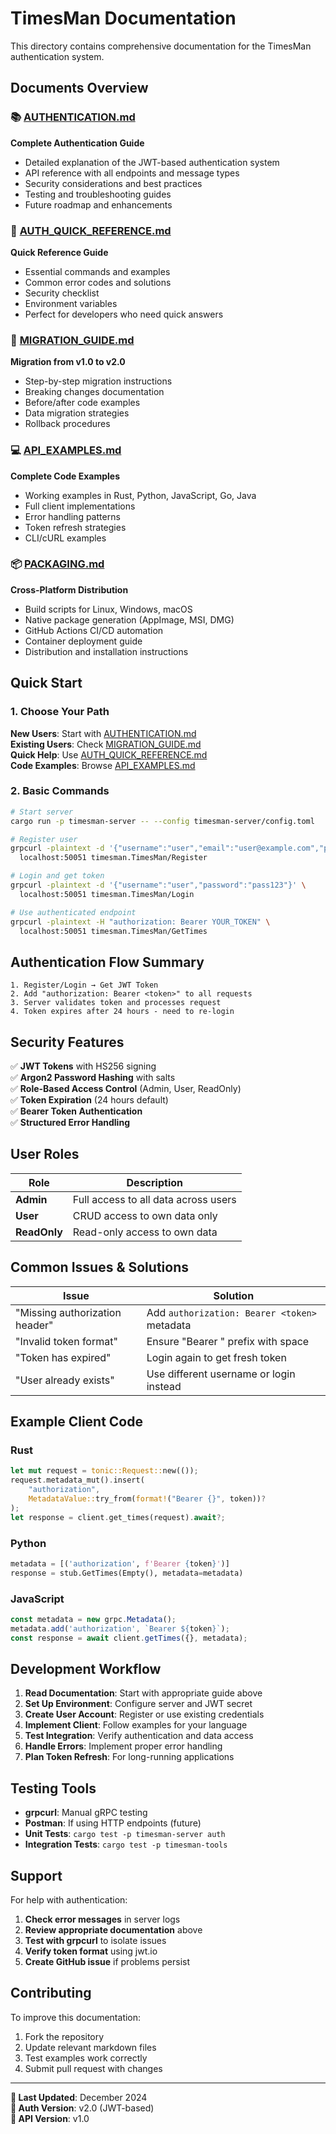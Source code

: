 # TimesMan Documentation

This directory contains comprehensive documentation for the TimesMan authentication system.

## Documents Overview

### 📚 [AUTHENTICATION.md](./AUTHENTICATION.md)
**Complete Authentication Guide**
- Detailed explanation of the JWT-based authentication system
- API reference with all endpoints and message types
- Security considerations and best practices
- Testing and troubleshooting guides
- Future roadmap and enhancements

### 🚀 [AUTH_QUICK_REFERENCE.md](./AUTH_QUICK_REFERENCE.md)
**Quick Reference Guide**
- Essential commands and examples
- Common error codes and solutions
- Security checklist
- Environment variables
- Perfect for developers who need quick answers

### 🔄 [MIGRATION_GUIDE.md](./MIGRATION_GUIDE.md)
**Migration from v1.0 to v2.0**
- Step-by-step migration instructions
- Breaking changes documentation
- Before/after code examples
- Data migration strategies
- Rollback procedures

### 💻 [API_EXAMPLES.md](./API_EXAMPLES.md)
**Complete Code Examples**
- Working examples in Rust, Python, JavaScript, Go, Java
- Full client implementations
- Error handling patterns
- Token refresh strategies
- CLI/cURL examples

### 📦 [PACKAGING.md](./PACKAGING.md)
**Cross-Platform Distribution**
- Build scripts for Linux, Windows, macOS
- Native package generation (AppImage, MSI, DMG)
- GitHub Actions CI/CD automation
- Container deployment guide
- Distribution and installation instructions

## Quick Start

### 1. Choose Your Path

**New Users**: Start with [AUTHENTICATION.md](./AUTHENTICATION.md)  
**Existing Users**: Check [MIGRATION_GUIDE.md](./MIGRATION_GUIDE.md)  
**Quick Help**: Use [AUTH_QUICK_REFERENCE.md](./AUTH_QUICK_REFERENCE.md)  
**Code Examples**: Browse [API_EXAMPLES.md](./API_EXAMPLES.md)

### 2. Basic Commands

```bash
# Start server
cargo run -p timesman-server -- --config timesman-server/config.toml

# Register user
grpcurl -plaintext -d '{"username":"user","email":"user@example.com","password":"pass123"}' \
  localhost:50051 timesman.TimesMan/Register

# Login and get token
grpcurl -plaintext -d '{"username":"user","password":"pass123"}' \
  localhost:50051 timesman.TimesMan/Login

# Use authenticated endpoint
grpcurl -plaintext -H "authorization: Bearer YOUR_TOKEN" \
  localhost:50051 timesman.TimesMan/GetTimes
```

## Authentication Flow Summary

```
1. Register/Login → Get JWT Token
2. Add "authorization: Bearer <token>" to all requests
3. Server validates token and processes request
4. Token expires after 24 hours - need to re-login
```

## Security Features

✅ **JWT Tokens** with HS256 signing  
✅ **Argon2 Password Hashing** with salts  
✅ **Role-Based Access Control** (Admin, User, ReadOnly)  
✅ **Token Expiration** (24 hours default)  
✅ **Bearer Token Authentication**  
✅ **Structured Error Handling**  

## User Roles

| Role | Description |
|------|-------------|
| **Admin** | Full access to all data across users |
| **User** | CRUD access to own data only |
| **ReadOnly** | Read-only access to own data |

## Common Issues & Solutions

| Issue | Solution |
|-------|----------|
| "Missing authorization header" | Add `authorization: Bearer <token>` metadata |
| "Invalid token format" | Ensure "Bearer " prefix with space |
| "Token has expired" | Login again to get fresh token |
| "User already exists" | Use different username or login instead |

## Example Client Code

### Rust
```rust
let mut request = tonic::Request::new(());
request.metadata_mut().insert(
    "authorization",
    MetadataValue::try_from(format!("Bearer {}", token))?
);
let response = client.get_times(request).await?;
```

### Python
```python
metadata = [('authorization', f'Bearer {token}')]
response = stub.GetTimes(Empty(), metadata=metadata)
```

### JavaScript
```javascript
const metadata = new grpc.Metadata();
metadata.add('authorization', `Bearer ${token}`);
const response = await client.getTimes({}, metadata);
```

## Development Workflow

1. **Read Documentation**: Start with appropriate guide above
2. **Set Up Environment**: Configure server and JWT secret
3. **Create User Account**: Register or use existing credentials
4. **Implement Client**: Follow examples for your language
5. **Test Integration**: Verify authentication and data access
6. **Handle Errors**: Implement proper error handling
7. **Plan Token Refresh**: For long-running applications

## Testing Tools

- **grpcurl**: Manual gRPC testing
- **Postman**: If using HTTP endpoints (future)
- **Unit Tests**: `cargo test -p timesman-server auth`
- **Integration Tests**: `cargo test -p timesman-tools`

## Support

For help with authentication:

1. **Check error messages** in server logs
2. **Review appropriate documentation** above
3. **Test with grpcurl** to isolate issues
4. **Verify token format** using jwt.io
5. **Create GitHub issue** if problems persist

## Contributing

To improve this documentation:

1. Fork the repository
2. Update relevant markdown files
3. Test examples work correctly
4. Submit pull request with changes

---

**📅 Last Updated**: December 2024  
**🔐 Auth Version**: v2.0 (JWT-based)  
**📖 API Version**: v1.0